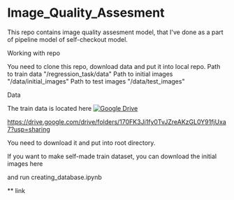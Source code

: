 # Image_Quality_Assesment

This repo contains image quality assesment model, that I've done as a part of pipeline model of self-checkout model. 


Working with repo

You need to clone this repo, download data and put it into local repo.
Path to train data "/regression_task/data"
Path to initial images "/data/initial_images"
Path to test images "/data/test_images"

Data

The train data is located here 
[![Google Drive](https://colab.research.google.com/assets/colab-badge.svg)](https://drive.google.com/drive/folders/170FK3Ji1fy0TvJZreAKzGL0Y91fjUxa7?usp=sharing)

https://drive.google.com/drive/folders/170FK3Ji1fy0TvJZreAKzGL0Y91fjUxa7?usp=sharing

You need to download it and put into root directory.

If you want to make self-made train dataset, you can download the initial images here

and run creating_database.ipynb

** link